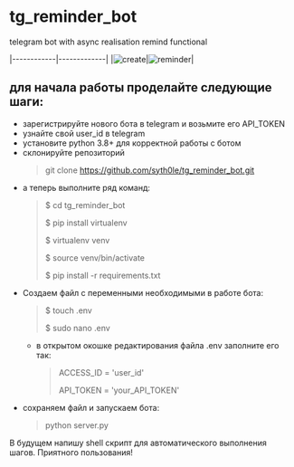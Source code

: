 # tg_reminder_bot
telegram bot with async realisation remind functional

|------------|-------------|
|<img src="https://raw.githubusercontent.com/syth0le/tg_reminder_bot/main/screenshots/create.gif" alt="create"/>|<img src="https://raw.githubusercontent.com/syth0le/tg_reminder_bot/main/screenshots/reminder.gif" alt="reminder"/>|

## для начала работы проделайте следующие шаги:
* зарегистрируйте нового бота в telegram и возьмите его API_TOKEN 
* узнайте свой user_id в telegram
* установите python 3.8+ для корректной работы с ботом
* склонируйте репозиторий
  > git clone https://github.com/syth0le/tg_reminder_bot.git
* а теперь выполните ряд команд:
    >$ cd tg_reminder_bot
    > 
    >$ pip install virtualenv
    > 
    >$ virtualenv venv
    > 
    >$ source venv/bin/activate
    > 
    >$ pip install -r requirements.txt
* Cоздаем файл с переменными необходимыми в работе бота:
    >$ touch .env
    > 
    >$ sudo nano .env
  * в открытом окошке редактирования файла .env заполните его так:
    > ACCESS_ID = 'user_id'
    > 
    > API_TOKEN = 'your_API_TOKEN'
* сохраняем файл и запускаем бота:
    > python server.py

В будущем напишу shell скрипт для автоматического выполнения шагов.
Приятного пользования!
  
